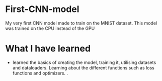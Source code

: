 # First-CNN-model
My very first CNN model made to train on the MNIST dataset. This model was trained on the CPU instead of the GPU

# What I have learned
- learned the basics of creating the model, training it, utilising datasets and dataloaders. Learning about the different functions such as loss functions and optimizers. .

